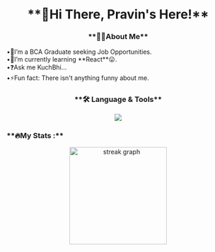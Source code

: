 <h1 align="center">**👋Hi There, Pravin's Here!**</h1>
<h3 align="center">**👩‍💻About Me**</h3>
<p align="left">
•🔭I’m a BCA Graduate seeking Job Opportunities.</br>
•🌱I’m currently learning **React**😛.</br>
•❓Ask me KuchBhi...</br>
•⚡Fun fact: There isn't anything funny about me.</br>
</p>
<h3 align="center">**🛠 Language & Tools**</h3>
<div align="center">
  <div align="center">
  <p align="center">
  <a href="https://hellopravin.vercel.app/#skills/works">
    <img src="https://skillicons.dev/icons?i=html,css,js,react,tailwind,mongodb,php,vscode,git" />
  </a>
</p>
</div>
</div>
<h3 align="left">**🔥My Stats :**</h3>
<div align="center">
  <img src="https://streak-stats.demolab.com?user=helloPravin&locale=en&mode=daily&theme=dark&hide_border=false&border_radius=5&order=3" height="220" alt="streak graph"  />
</div>
